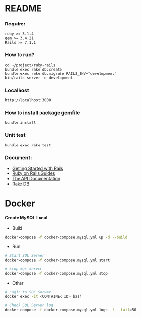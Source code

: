 # README

### Require:

```
ruby >= 3.1.4
gem >= 3.4.21
Rails >= 7.1.1
```

### How to run?

```
cd ~/project/ruby-rails
bundle exec rake db:create
bundle exec rake db:migrate RAILS_ENV="development"
bin/rails server -e development
```

### Localhost

```
http://localhost:3000
```

### How to install package gemfile

```
bundle install
```

### Unit test

```
bundle exec rake test
```

### Document:

* [Getting Started with Rails](https://guides.rubyonrails.org/getting_started.html)
* [Ruby on Rails Guides](https://guides.rubyonrails.org)
* [The API Documentation](https://api.rubyonrails.org)
* [Rake DB](https://viblo.asia/p/cac-lenh-rake-db-RQqKLzq4l7z)


# Docker
####  Create MySQL Local

- Build

```bash
docker-compose -f docker-compose.mysql.yml up -d --build
```

- Run

```bash
# Start SQL Server
docker-compose -f docker-compose.mysql.yml start

# Stop SQL Server
docker-compose -f docker-compose.mysql.yml stop
```

- Other

```bash
# Login to SQL Server
docker exec -it <CONTAINER ID> bash

# Check SQL Server log
docker-compose -f docker-compose.mysql.yml logs -f --tail=50
```